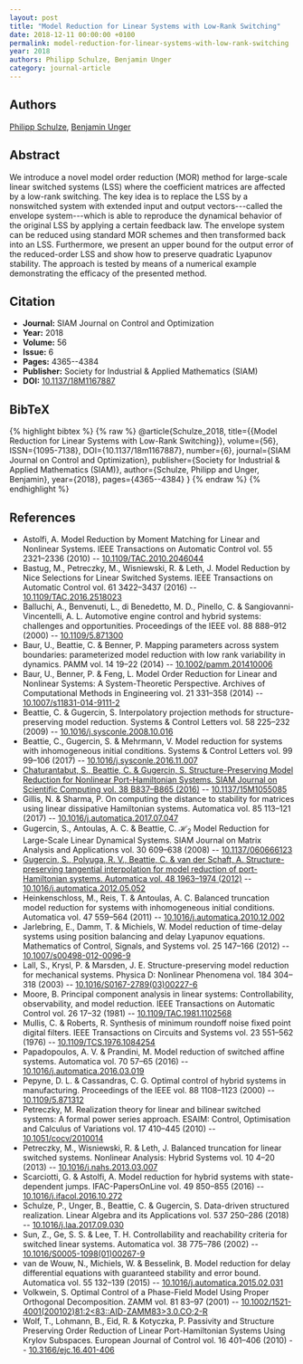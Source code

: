 ```yaml
---
layout: post
title: "Model Reduction for Linear Systems with Low-Rank Switching"
date: 2018-12-11 00:00:00 +0100
permalink: model-reduction-for-linear-systems-with-low-rank-switching
year: 2018
authors: Philipp Schulze, Benjamin Unger
category: journal-article
---
```

 
## Authors
[Philipp Schulze](authors/philipp-schulze), [Benjamin Unger](authors/benjamin-unger)
 
## Abstract
We introduce a novel model order reduction (MOR) method for large-scale linear switched systems (LSS) where the coefficient matrices are affected by a low-rank switching. The key idea is to replace the LSS by a nonswitched system with extended input and output vectors---called the envelope system---which is able to reproduce the dynamical behavior of the original LSS by applying a certain feedback law. The envelope system can be reduced using standard MOR schemes and then transformed back into an LSS. Furthermore, we present an upper bound for the output error of the reduced-order LSS and show how to preserve quadratic Lyapunov stability. The approach is tested by means of a numerical example demonstrating the efficacy of the presented method.
 
## Citation
- **Journal:** SIAM Journal on Control and Optimization
- **Year:** 2018
- **Volume:** 56
- **Issue:** 6
- **Pages:** 4365--4384
- **Publisher:** Society for Industrial & Applied Mathematics (SIAM)
- **DOI:** [10.1137/18M1167887](https://doi.org/10.1137/18M1167887)
 
## BibTeX
{% highlight bibtex %}
{% raw %}
@article{Schulze_2018,
  title={{Model Reduction for Linear Systems with Low-Rank Switching}},
  volume={56},
  ISSN={1095-7138},
  DOI={10.1137/18m1167887},
  number={6},
  journal={SIAM Journal on Control and Optimization},
  publisher={Society for Industrial & Applied Mathematics (SIAM)},
  author={Schulze, Philipp and Unger, Benjamin},
  year={2018},
  pages={4365--4384}
}
{% endraw %}
{% endhighlight %}
 
## References
- Astolfi, A. Model Reduction by Moment Matching for Linear and Nonlinear Systems. IEEE Transactions on Automatic Control vol. 55 2321–2336 (2010) -- [10.1109/TAC.2010.2046044](https://doi.org/10.1109/TAC.2010.2046044)
- Bastug, M., Petreczky, M., Wisniewski, R. & Leth, J. Model Reduction by Nice Selections for Linear Switched Systems. IEEE Transactions on Automatic Control vol. 61 3422–3437 (2016) -- [10.1109/TAC.2016.2518023](https://doi.org/10.1109/TAC.2016.2518023)
- Balluchi, A., Benvenuti, L., di Benedetto, M. D., Pinello, C. & Sangiovanni-Vincentelli, A. L. Automotive engine control and hybrid systems: challenges and opportunities. Proceedings of the IEEE vol. 88 888–912 (2000) -- [10.1109/5.871300](https://doi.org/10.1109/5.871300)
- Baur, U., Beattie, C. & Benner, P. Mapping parameters across system boundaries: parameterized model reduction with low rank variability in dynamics. PAMM vol. 14 19–22 (2014) -- [10.1002/pamm.201410006](https://doi.org/10.1002/pamm.201410006)
- Baur, U., Benner, P. & Feng, L. Model Order Reduction for Linear and Nonlinear Systems: A System-Theoretic Perspective. Archives of Computational Methods in Engineering vol. 21 331–358 (2014) -- [10.1007/s11831-014-9111-2](https://doi.org/10.1007/s11831-014-9111-2)
- Beattie, C. & Gugercin, S. Interpolatory projection methods for structure-preserving model reduction. Systems &amp; Control Letters vol. 58 225–232 (2009) -- [10.1016/j.sysconle.2008.10.016](https://doi.org/10.1016/j.sysconle.2008.10.016)
- Beattie, C., Gugercin, S. & Mehrmann, V. Model reduction for systems with inhomogeneous initial conditions. Systems &amp; Control Letters vol. 99 99–106 (2017) -- [10.1016/j.sysconle.2016.11.007](https://doi.org/10.1016/j.sysconle.2016.11.007)
- [Chaturantabut, S., Beattie, C. & Gugercin, S. Structure-Preserving Model Reduction for Nonlinear Port-Hamiltonian Systems. SIAM Journal on Scientific Computing vol. 38 B837–B865 (2016)](structure-preserving-model-reduction-for-nonlinear-port-hamiltonian-systems) -- [10.1137/15M1055085](https://doi.org/10.1137/15M1055085)
- Gillis, N. & Sharma, P. On computing the distance to stability for matrices using linear dissipative Hamiltonian systems. Automatica vol. 85 113–121 (2017) -- [10.1016/j.automatica.2017.07.047](https://doi.org/10.1016/j.automatica.2017.07.047)
- Gugercin, S., Antoulas, A. C. & Beattie, C. $\mathcal{H}_2$ Model Reduction for Large-Scale Linear Dynamical Systems. SIAM Journal on Matrix Analysis and Applications vol. 30 609–638 (2008) -- [10.1137/060666123](https://doi.org/10.1137/060666123)
- [Gugercin, S., Polyuga, R. V., Beattie, C. & van der Schaft, A. Structure-preserving tangential interpolation for model reduction of port-Hamiltonian systems. Automatica vol. 48 1963–1974 (2012)](structure-preserving-tangential-interpolation-for-model-reduction-of-port-hamiltonian-systems) -- [10.1016/j.automatica.2012.05.052](https://doi.org/10.1016/j.automatica.2012.05.052)
- Heinkenschloss, M., Reis, T. & Antoulas, A. C. Balanced truncation model reduction for systems with inhomogeneous initial conditions. Automatica vol. 47 559–564 (2011) -- [10.1016/j.automatica.2010.12.002](https://doi.org/10.1016/j.automatica.2010.12.002)
- Jarlebring, E., Damm, T. & Michiels, W. Model reduction of time-delay systems using position balancing and delay Lyapunov equations. Mathematics of Control, Signals, and Systems vol. 25 147–166 (2012) -- [10.1007/s00498-012-0096-9](https://doi.org/10.1007/s00498-012-0096-9)
- Lall, S., Krysl, P. & Marsden, J. E. Structure-preserving model reduction for mechanical systems. Physica D: Nonlinear Phenomena vol. 184 304–318 (2003) -- [10.1016/S0167-2789(03)00227-6](https://doi.org/10.1016/S0167-2789(03)00227-6)
- Moore, B. Principal component analysis in linear systems: Controllability, observability, and model reduction. IEEE Transactions on Automatic Control vol. 26 17–32 (1981) -- [10.1109/TAC.1981.1102568](https://doi.org/10.1109/TAC.1981.1102568)
- Mullis, C. & Roberts, R. Synthesis of minimum roundoff noise fixed point digital filters. IEEE Transactions on Circuits and Systems vol. 23 551–562 (1976) -- [10.1109/TCS.1976.1084254](https://doi.org/10.1109/TCS.1976.1084254)
- Papadopoulos, A. V. & Prandini, M. Model reduction of switched affine systems. Automatica vol. 70 57–65 (2016) -- [10.1016/j.automatica.2016.03.019](https://doi.org/10.1016/j.automatica.2016.03.019)
- Pepyne, D. L. & Cassandras, C. G. Optimal control of hybrid systems in manufacturing. Proceedings of the IEEE vol. 88 1108–1123 (2000) -- [10.1109/5.871312](https://doi.org/10.1109/5.871312)
- Petreczky, M. Realization theory for linear and bilinear switched systems: A formal power series approach. ESAIM: Control, Optimisation and Calculus of Variations vol. 17 410–445 (2010) -- [10.1051/cocv/2010014](https://doi.org/10.1051/cocv/2010014)
- Petreczky, M., Wisniewski, R. & Leth, J. Balanced truncation for linear switched systems. Nonlinear Analysis: Hybrid Systems vol. 10 4–20 (2013) -- [10.1016/j.nahs.2013.03.007](https://doi.org/10.1016/j.nahs.2013.03.007)
- Scarciotti, G. & Astolfi, A. Model reduction for hybrid systems with state-dependent jumps. IFAC-PapersOnLine vol. 49 850–855 (2016) -- [10.1016/j.ifacol.2016.10.272](https://doi.org/10.1016/j.ifacol.2016.10.272)
- Schulze, P., Unger, B., Beattie, C. & Gugercin, S. Data-driven structured realization. Linear Algebra and its Applications vol. 537 250–286 (2018) -- [10.1016/j.laa.2017.09.030](https://doi.org/10.1016/j.laa.2017.09.030)
- Sun, Z., Ge, S. S. & Lee, T. H. Controllability and reachability criteria for switched linear systems. Automatica vol. 38 775–786 (2002) -- [10.1016/S0005-1098(01)00267-9](https://doi.org/10.1016/S0005-1098(01)00267-9)
- van de Wouw, N., Michiels, W. & Besselink, B. Model reduction for delay differential equations with guaranteed stability and error bound. Automatica vol. 55 132–139 (2015) -- [10.1016/j.automatica.2015.02.031](https://doi.org/10.1016/j.automatica.2015.02.031)
- Volkwein, S. Optimal Control of a Phase-Field Model Using Proper Orthogonal Decomposition. ZAMM vol. 81 83–97 (2001) -- [10.1002/1521-4001(200102)81:2<83::AID-ZAMM83>3.0.CO;2-R](https://doi.org/10.1002/1521-4001(200102)81:2<83::AID-ZAMM83>3.0.CO;2-R)
- Wolf, T., Lohmann, B., Eid, R. & Kotyczka, P. Passivity and Structure Preserving Order Reduction of Linear Port-Hamiltonian Systems Using Krylov Subspaces. European Journal of Control vol. 16 401–406 (2010) -- [10.3166/ejc.16.401-406](https://doi.org/10.3166/ejc.16.401-406)

